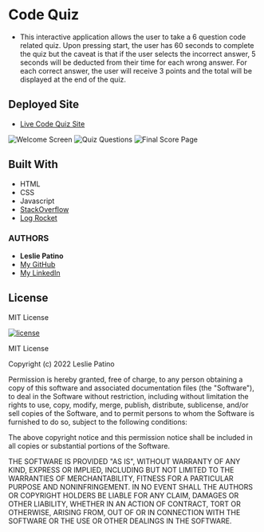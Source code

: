 # Code Quiz

* This interactive application allows the user to take a 6 question code related quiz. Upon pressing start, the user has 60 seconds to complete the quiz but the caveat is that if the user selects the incorrect answer, 5 seconds will be deducted from their time for each wrong answer. For each correct answer, the user will receive 3 points and the total will be displayed at the end of the quiz. 


## Deployed Site
* [Live Code Quiz Site](https://lesliejpatino.github.io/code-quiz/)


![Welcome Screen](https://media.giphy.com/media/8GwkYsOPqTi5kLuMY5/giphy.gif)
![Quiz Questions](https://media.giphy.com/media/juSTJxsiau6Xh3smn8/giphy.gif)
![Final Score Page](https://media.giphy.com/media/WBnaZqBFonterP1NYv/giphy.gif)


## Built With

* HTML
* CSS
* Javascript
* [StackOverflow](https://stackoverflow.com/questions/10642671/increment-variable-by-more-than-1)
* [Log Rocket](https://blog.logrocket.com/localstorage-javascript-complete-guide/)



### AUTHORS
* **Leslie Patino**
* [My GitHub](https://github.com/lesliejpatino)
* [My LinkedIn](https://www.linkedin.com/in/lesliejpatino/)


## License

MIT License

[![license](https://img.shields.io/github/license/DAVFoundation/captain-n3m0.svg?style=flat-square)](https://github.com/DAVFoundation/captain-n3m0/blob/master/LICENSE)

MIT License

Copyright (c) 2022 Leslie Patino

Permission is hereby granted, free of charge, to any person obtaining a copy
of this software and associated documentation files (the "Software"), to deal
in the Software without restriction, including without limitation the rights
to use, copy, modify, merge, publish, distribute, sublicense, and/or sell
copies of the Software, and to permit persons to whom the Software is
furnished to do so, subject to the following conditions:

The above copyright notice and this permission notice shall be included in all
copies or substantial portions of the Software.

THE SOFTWARE IS PROVIDED "AS IS", WITHOUT WARRANTY OF ANY KIND, EXPRESS OR
IMPLIED, INCLUDING BUT NOT LIMITED TO THE WARRANTIES OF MERCHANTABILITY,
FITNESS FOR A PARTICULAR PURPOSE AND NONINFRINGEMENT. IN NO EVENT SHALL THE
AUTHORS OR COPYRIGHT HOLDERS BE LIABLE FOR ANY CLAIM, DAMAGES OR OTHER
LIABILITY, WHETHER IN AN ACTION OF CONTRACT, TORT OR OTHERWISE, ARISING FROM,
OUT OF OR IN CONNECTION WITH THE SOFTWARE OR THE USE OR OTHER DEALINGS IN THE
SOFTWARE.
